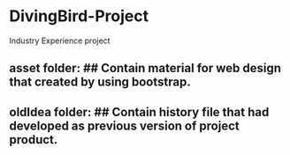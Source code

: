 # DivingBird-Project
Industry Experience project

<h2> asset folder:
  ## Contain material for web design that created by using bootstrap.
 
 <h2> oldIdea folder:
  ## Contain history file that had developed as previous version of project product.
  
